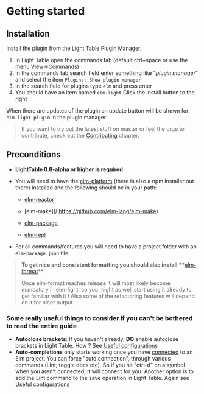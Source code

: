 # Getting started

## Installation

Install the plugin from the Light Table Plugin Manager.

1. In Light Table open the commands tab \(default ctrl+space or use the menu View-&gt;Commands\)
2. In the commands tab search field enter something like "_plugin manager_" and select the item `Plugins: Show plugin manager`
3. In the search field for plugins type `elm` and press enter
4. You should have an item named `elm-light` Click the install button to the right

When there are updates of the plugin an update button will be shown for `elm-light plugin` in the plugin manager

> If you want to try out the latest stuff on master or feel the urge to contribute, check out the [Contributing](/contributing.md) chapter.

## Preconditions

* **LIghtTable 0.8-alpha or higher is required**

* You will need to have the [elm-platform](http://elm-lang.org/install) \(there is also a npm installer out there\) installed and the following should be in your path:

  * [elm-reactor](https://github.com/elm-lang/elm-reactor)

  * [elm-make](/ https://github.com/elm-lang/elm-make)

  * [elm-package](https://github.com/elm-lang/elm-package)

  * [elm-repl](https://github.com/elm-lang/elm-repl)



* For all commands\/features you will need to have a project folder with an `elm-package.json` file

> **To get nice and consistent formatting you should also install \*\***[elm-format](https://github.com/avh4/elm-format)\*\*
> 
> Once elm-format reaches release it will most likely become mandatory in elm-light, so you might as well start using it already to get familiar with it ! Also some of the refactoring features will depend on it for nicer output.

### Some really useful things to consider if you can't be bothered to read the entire guide

* **Autoclose brackets**: If you haven't already, **DO** enable autoclose brackets in Light Table. How ? See  [Useful configurations](/Reference#useful-configurations)
* **Auto-completions** only starts working once you have [connected](/elm-client-overview.md) to an Elm project. You can force "suto.connection", through various commands \(Lint, toggle docs etc\). So if you hit "ctrl-d" on a symbol when you aren't connected, it will connect for you. Another option is to add the Lint command to the save operation in Light Table. Again see [Useful configurations](/Reference#useful-configurations)

